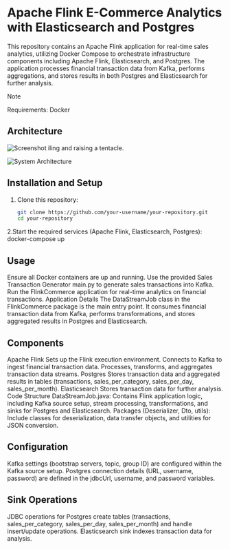 # Apache Flink E-Commerce Analytics with Elasticsearch and Postgres

This repository contains an Apache Flink application for real-time sales analytics, utilizing Docker Compose to orchestrate infrastructure components including Apache Flink, Elasticsearch, and Postgres. 
The application processes financial transaction data from Kafka, performs aggregations, and stores results in both Postgres and Elasticsearch for further analysis.
> [!NOTE]
> Requirements: Docker

## Architecture
![Screenshot iling and raising a tentacle.](https://myoctocat.com/assets/images/base-octocat.svg)

![System Architecture](SystemArchitecture.png)

## Installation and Setup

1. Clone this repository:
   ```bash
   git clone https://github.com/your-username/your-repository.git
   cd your-repository
2.Start the required services (Apache Flink, Elasticsearch, Postgres):
docker-compose up

## Usage
Ensure all Docker containers are up and running. Use the provided Sales Transaction Generator main.py to generate sales transactions into Kafka. Run the FlinkCommerce application for real-time analytics on financial transactions.
Application Details
The DataStreamJob class in the FlinkCommerce package is the main entry point. It consumes financial transaction data from Kafka, performs transformations, and stores aggregated results in Postgres and Elasticsearch.

## Components
Apache Flink
Sets up the Flink execution environment.
Connects to Kafka to ingest financial transaction data.
Processes, transforms, and aggregates transaction data streams.
Postgres
Stores transaction data and aggregated results in tables (transactions, sales_per_category, sales_per_day, sales_per_month).
Elasticsearch
Stores transaction data for further analysis.
Code Structure
DataStreamJob.java: Contains Flink application logic, including Kafka source setup, stream processing, transformations, and sinks for Postgres and Elasticsearch.
Packages (Deserializer, Dto, utils): Include classes for deserialization, data transfer objects, and utilities for JSON conversion.
## Configuration
Kafka settings (bootstrap servers, topic, group ID) are configured within the Kafka source setup.
Postgres connection details (URL, username, password) are defined in the jdbcUrl, username, and password variables.
## Sink Operations
JDBC operations for Postgres create tables (transactions, sales_per_category, sales_per_day, sales_per_month) and handle insert/update operations.
Elasticsearch sink indexes transaction data for analysis.

